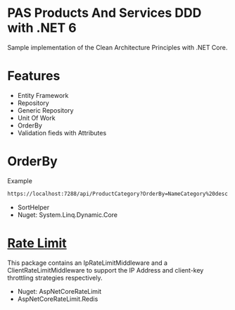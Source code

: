 # PAS Products And Services DDD with .NET 6

Sample implementation of the Clean Architecture Principles with .NET Core. 

# Features

- Entity Framework
- Repository 
- Generic Repository 
- Unit Of Work
- OrderBy
- Validation fieds with Attributes

# OrderBy
Example
```sh
https://localhost:7288/api/ProductCategory?OrderBy=NameCategory%20desc
```

- SortHelper
- Nuget: System.Linq.Dynamic.Core

# [Rate Limit](https://github.com/daniel78963/PAS/wiki/Rate-Limit)
 
This package contains an IpRateLimitMiddleware and a ClientRateLimitMiddleware to support the IP Address and client-key throttling strategies respectively. 

- Nuget: AspNetCoreRateLimit
- AspNetCoreRateLimit.Redis
